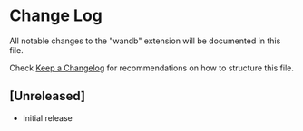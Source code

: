 # Change Log

All notable changes to the "wandb" extension will be documented in this file.

Check [Keep a Changelog](http://keepachangelog.com/) for recommendations on how to structure this file.

## [Unreleased]

- Initial release